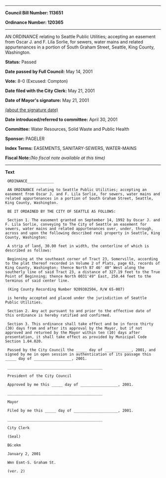 

********

**Council Bill Number: 113651**
   
**Ordinance Number: 120365**
********

 AN ORDINANCE relating to Seattle Public Utilities; accepting an easement from Oscar J. and F. Lila Sorlie, for sewers, water mains and related appurtenances in a portion of South Graham Street, Seattle, King County, Washington.

**Status:** Passed
   
**Date passed by Full Council:** May 14, 2001
   
**Vote:** 8-0 (Excused: Compton)
   
**Date filed with the City Clerk:** May 21, 2001
   
**Date of Mayor's signature:** May 21, 2001
   
[(about the signature date)](/~public/approvaldate.htm)
   
   
   
**Date introduced/referred to committee:** April 30, 2001
   
**Committee:** Water Resources, Solid Waste and Public Health
   
**Sponsor:** PAGELER
   
   
**Index Terms:** EASEMENTS, SANITARY-SEWERS, WATER-MAINS

**Fiscal Note:**_(No fiscal note available at this time)_

********

**Text**
   
```
 ORDINANCE____________

 AN ORDINANCE relating to Seattle Public Utilities; accepting an easement from Oscar J. and F. Lila Sorlie, for sewers, water mains and related appurtenances in a portion of South Graham Street, Seattle, King County, Washington.

 BE IT ORDAINED BY THE CITY OF SEATTLE AS FOLLOWS:

 Section 1. The easement granted on September 14, 1992 by Oscar J. and F. Lila Sorlie, conveying to The City of Seattle an easement for sewers, water mains and related appurtenances over, under, through, across and upon the following described real property in Seattle, King County, Washington:

 A strip of land, 30.00 feet in width, the centerline of which is described as follows:

 Beginning at the southeast corner of Tract 23, Somerville, according to the plat thereof recorded in Volume 2 of Plats, page 63, records of King County, Washington; thence North 87 46' 40" West along the southerly line of said Tract 23, a distance of 327.19 feet to the True Point of Beginning; thence North 0031'49" East, 250.44 feet to the terminus of said center line.

 (King County Recording Number 9209302504, R/W 65-007)

 is hereby accepted and placed under the jurisdiction of Seattle Public Utilities.

 Section 2. Any act pursuant to and prior to the effective date of this ordinance is hereby ratified and confirmed.

 Section 3. This ordinance shall take effect and be in force thirty (30) days from and after its approval by the Mayor, but if not approved and returned by the Mayor within ten (10) days after presentation, it shall take effect as provided by Municipal Code Section 1.04.020.

 Passed by the City Council the _____ day of ____________, 2001, and signed by me in open session in authentication of its passage this _____ day of _________________, 2001.

 ___________________________________________

 President of the City Council

 Approved by me this _____ day of _________________, 2001.

 ___________________________________________

 Mayor

 Filed by me this _____ day of ____________________, 2001.

 ___________________________________________

 City Clerk

 (Seal)

 BG:ekm

 January 2, 2001

 Wmn Esmt-S. Graham St.

 (ver. 2)

```
